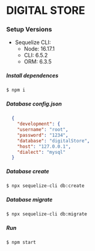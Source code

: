 # DIGITAL STORE

### Setup Versions

- Sequelize CLI:
  - Node: 16.17.1
  - CLI: 6.5.2
  - ORM: 6.3.5

##### Install dependences

```sh
$ npm i
```

##### Database config.json

```json
  {
    "development": {
    "username": "root",
    "password": "1234",
    "database": "digitalStore",
    "host": "127.0.0.1",
    "dialect": "mysql"
  }
```

##### Database create

```sh
$ npx sequelize-cli db:create
```

##### Database migrate

```sh
$ npx sequelize-cli db:migrate
```

##### Run

```sh
$ npm start
```
